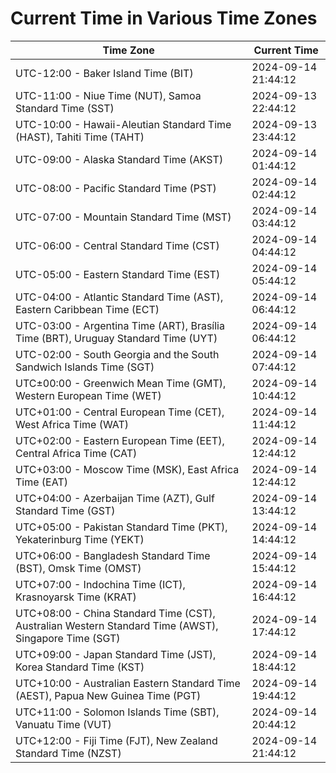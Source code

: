 # Current Time in Various Time Zones

| Time Zone | Current Time |
|-----------|--------------|
| UTC-12:00 - Baker Island Time (BIT) | 2024-09-14 21:44:12 |
| UTC-11:00 - Niue Time (NUT), Samoa Standard Time (SST) | 2024-09-13 22:44:12 |
| UTC-10:00 - Hawaii-Aleutian Standard Time (HAST), Tahiti Time (TAHT) | 2024-09-13 23:44:12 |
| UTC-09:00 - Alaska Standard Time (AKST) | 2024-09-14 01:44:12 |
| UTC-08:00 - Pacific Standard Time (PST) | 2024-09-14 02:44:12 |
| UTC-07:00 - Mountain Standard Time (MST) | 2024-09-14 03:44:12 |
| UTC-06:00 - Central Standard Time (CST) | 2024-09-14 04:44:12 |
| UTC-05:00 - Eastern Standard Time (EST) | 2024-09-14 05:44:12 |
| UTC-04:00 - Atlantic Standard Time (AST), Eastern Caribbean Time (ECT) | 2024-09-14 06:44:12 |
| UTC-03:00 - Argentina Time (ART), Brasília Time (BRT), Uruguay Standard Time (UYT) | 2024-09-14 06:44:12 |
| UTC-02:00 - South Georgia and the South Sandwich Islands Time (SGT) | 2024-09-14 07:44:12 |
| UTC±00:00 - Greenwich Mean Time (GMT), Western European Time (WET) | 2024-09-14 10:44:12 |
| UTC+01:00 - Central European Time (CET), West Africa Time (WAT) | 2024-09-14 11:44:12 |
| UTC+02:00 - Eastern European Time (EET), Central Africa Time (CAT) | 2024-09-14 12:44:12 |
| UTC+03:00 - Moscow Time (MSK), East Africa Time (EAT) | 2024-09-14 12:44:12 |
| UTC+04:00 - Azerbaijan Time (AZT), Gulf Standard Time (GST) | 2024-09-14 13:44:12 |
| UTC+05:00 - Pakistan Standard Time (PKT), Yekaterinburg Time (YEKT) | 2024-09-14 14:44:12 |
| UTC+06:00 - Bangladesh Standard Time (BST), Omsk Time (OMST) | 2024-09-14 15:44:12 |
| UTC+07:00 - Indochina Time (ICT), Krasnoyarsk Time (KRAT) | 2024-09-14 16:44:12 |
| UTC+08:00 - China Standard Time (CST), Australian Western Standard Time (AWST), Singapore Time (SGT) | 2024-09-14 17:44:12 |
| UTC+09:00 - Japan Standard Time (JST), Korea Standard Time (KST) | 2024-09-14 18:44:12 |
| UTC+10:00 - Australian Eastern Standard Time (AEST), Papua New Guinea Time (PGT) | 2024-09-14 19:44:12 |
| UTC+11:00 - Solomon Islands Time (SBT), Vanuatu Time (VUT) | 2024-09-14 20:44:12 |
| UTC+12:00 - Fiji Time (FJT), New Zealand Standard Time (NZST) | 2024-09-14 21:44:12 |
